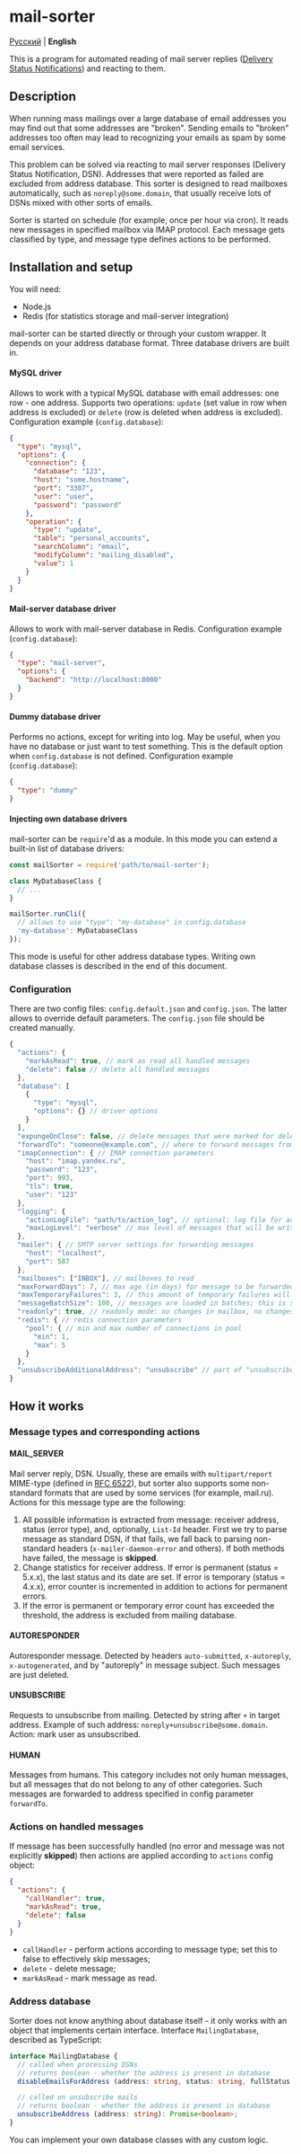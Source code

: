 # mail-sorter

[Русский](README-ru.md) | **English**

This is a program for automated reading of mail server replies
([Delivery Status Notifications](https://en.wikipedia.org/wiki/Bounce_message))
and reacting to them.

## Description

When running mass mailings over a large database of email addresses you may find
out that some addresses are "broken". Sending emails to "broken" addresses too often may
lead to recognizing your emails as spam by some email services.

This problem can be solved via reacting to mail server responses
(Delivery Status Notification, DSN). Addresses that were reported as failed
are excluded from address database. This sorter is designed to read mailboxes
automatically, such as `noreply@some.domain`, that usually receive lots of DSNs
mixed with other sorts of emails.

Sorter is started on schedule (for example, once per hour via cron). It reads
new messages in specified mailbox via IMAP protocol. Each message gets classified by type,
and message type defines actions to be performed.

## Installation and setup

You will need:
* Node.js
* Redis (for statistics storage and mail-server integration)

mail-sorter can be started directly or through your custom wrapper. It depends on your
address database format. Three database drivers are built in.

#### MySQL driver
Allows to work with a typical MySQL database with email addresses: one row - one address.
Supports two operations: `update` (set value in row when address is excluded) or `delete`
(row is deleted when address is excluded).
Configuration example (`config.database`):
```json
{
  "type": "mysql",
  "options": {
    "connection": {
      "database": "123",
      "host": "some.hostname",
      "port": "3307",
      "user": "user",
      "password": "password"
    },
    "operation": {
      "type": "update",
      "table": "personal_accounts",
      "searchColumn": "email",
      "modifyColumn": "mailing_disabled",
      "value": 1
    }
  }
}
```

#### Mail-server database driver
Allows to work with mail-server database in Redis. Configuration example (`config.database`):
```json
{
  "type": "mail-server",
  "options": {
    "backend": "http://localhost:8000"
  }
}
```

#### Dummy database driver
Performs no actions, except for writing into log. May be useful, when you have no database
or just want to test something. This is the default option when `config.database` is not defined.
Configuration example (`config.database`):
```json
{
  "type": "dummy"
}
```

#### Injecting own database drivers
mail-sorter can be `require`'d as a module. In this mode you can extend a built-in list
of database drivers:

```js
const mailSorter = require('path/to/mail-sorter');

class MyDatabaseClass {
  // ...
}

mailSorter.runCli({
  // allows to use "type": "my-database" in config.database
  'my-database': MyDatabaseClass
});
```
This mode is useful for other address database types.
Writing own database classes is described in the end of this document.

### Configuration

There are two config files: `config.default.json` and `config.json`. The latter
allows to override default parameters. The `config.json` file should be created manually.
```js
{
  "actions": {
    "markAsRead": true, // mark as read all handled messages
    "delete": false // delete all handled messages
  },
  "database": [
    {
      "type": "mysql",
      "options": {} // driver options
    }
  ],
  "expungeOnClose": false, // delete messages that were marked for deletion on connection close
  "forwardTo": "someone@example.com", // where to forward messages from humans
  "imapConnection": { // IMAP connection parameters
    "host": "imap.yandex.ru",
    "password": "123",
    "port": 993,
    "tls": true,
    "user": "123"
  },
  "logging": {
    "actionLogFile": "path/to/action_log", // optional: log file for actions only
    "maxLogLevel": "verbose" // max level of messages that will be written to log (stdout)
  },
  "mailer": { // SMTP server settings for forwarding messages
    "host": "localhost",
    "port": 587
  },
  "mailboxes": ["INBOX"], // mailboxes to read
  "maxForwardDays": 7, // max age (in days) for message to be forwarded
  "maxTemporaryFailures": 3, // this amount of temporary failures will lead to address exclusion from database
  "messageBatchSize": 100, // messages are loaded in batches; this is size of such batch
  "readonly": true, // readonly mode: no changes in mailbox, no changes in database
  "redis": { // redis connection parameters
    "pool": { // min and max number of connections in pool
      "min": 1,
      "max": 5
    }
  },
  "unsubscribeAdditionalAddress": "unsubscribe" // part of "unsubscribe" address after + sign
}
```

## How it works

### Message types and corresponding actions

#### MAIL_SERVER
Mail server reply, DSN. Usually, these are emails with `multipart/report` MIME-type
(defined in [RFC 6522](https://tools.ietf.org/html/rfc6522)),
but sorter also supports some non-standard formats that are used by some services
(for example, mail.ru). Actions for this message type are the following:
1. All possible information is extracted from message: receiver address, status (error type),
and, optionally, `List-Id` header. First we try to parse message as standard DSN, if that fails,
we fall back to parsing non-standard headers (`x-mailer-daemon-error` and others).
If both methods have failed, the message is **skipped**.
2. Change statistics for receiver address. If error is permanent (status = 5.x.x),
the last status and its date are set. If error is temporary (status = 4.x.x),
error counter is incremented in addition to actions for permanent errors.
3. If the error is permanent or temporary error count has exceeded the threshold,
the address is excluded from mailing database.


#### AUTORESPONDER
Autoresponder message. Detected by headers `auto-submitted`, `x-autoreply`, `x-autogenerated`,
and by "autoreply" in message subject. Such messages are just deleted.

#### UNSUBSCRIBE
Requests to unsubscribe from mailing. Detected by string after `+` in target address.
Example of such address: `noreply+unsubscribe@some.domain`. Action: mark user as unsubscribed.

#### HUMAN
Messages from humans. This category includes not only human messages, but all messages that do not belong
to any of other categories. Such messages are forwarded to address specified in config parameter `forwardTo`.

### Actions on handled messages
If message has been successfully handled (no error and message was not explicitly **skipped**)
then actions are applied according to `actions` config object:
```json
{
  "actions": {
    "callHandler": true,
    "markAsRead": true,
    "delete": false
  }
}
```
* `callHandler` - perform actions according to message type; set this to false to effectively skip messages;
* `delete` - delete message;
* `markAsRead` - mark message as read.

### Address database

Sorter does not know anything about database itself - it only works with an object that implements
certain interface. Interface `MailingDatabase`, described as TypeScript:
```ts
interface MailingDatabase {
  // called when processing DSNs
  // returns boolean - whether the address is present in database
  disableEmailsForAddress (address: string, status: string, fullStatus: string): Promise<boolean>;

  // called on unsubscribe mails
  // returns boolean - whether the address is present in database
  unsubscribeAddress (address: string): Promise<boolean>;
}
```

You can implement your own database classes with any custom logic.
